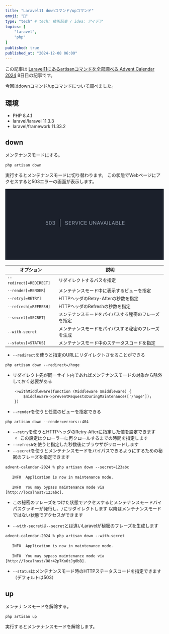 ```yaml
---
title: "Laravel11 downコマンド/upコマンド"
emoji: "💨"
type: "tech" # tech: 技術記事 / idea: アイデア
topics: [
    "laravel",
    "php"
]
published: true
published_at: "2024-12-08 06:00"
---
```


この記事は [Laravel11にあるartisanコマンドを全部調べる Advent Calendar 2024](https://adventar.org/calendars/10674) 8日目の記事です。

今回はdownコマンド/upコマンドについて調べました。

## 環境

- PHP 8.4.1
- laravel/laravel 11.3.3
- laravel/framework 11.33.2

## down

メンテナンスモードにする。

```
php artisan down
```

実行するとメンテナンスモードに切り替わります。
この状態でWebページにアクセスすると503エラーの画面が表示します。

![](/images/0d195144e66100/1.png)

| オプション | 説明 |
| --- | --- |
| `--redirect[=REDIRECT]` | リダイレクトするパスを指定 |
| `--render[=RENDER]` | メンテナンスモード中に表示するビューを指定 |
| `--retry[=RETRY]` | HTTPヘッダのRetry-Afterの秒数を指定 |
| `--refresh[=REFRESH]` | HTTPヘッダのRefreshの秒数を指定 |
| `--secret[=SECRET]` | メンテナンスモードをパイパスする秘密のフレーズを指定 |
| `--with-secret` | メンテナンスモードをパイパスする秘密のフレーズを生成 |
| `--status[=STATUS]` | メンテナンスモード中のステータスコードを指定|

- `--redirect`を使うと指定のURLにリダイレクトさせることができる
```
php artisan down --redirect=/hoge
```
  - リダイレクト先が同一サイト内であればメンテナンスモードの対象から除外しておく必要がある
```php:bootstrap/app.php
    ->withMiddleware(function (Middleware $middleware) {
        $middleware->preventRequestsDuringMaintenance(['/hoge']);
    })
```
- `--render`を使うと任意のビューを指定できる
```
php artisan down --render=errors::404
```

- `--retry`を使うとHTTPヘッダのRetry-Afterに指定した値を設定できます
  - この設定はクローラーに再クロールするまでの時間を指定します
- `--refresh`を使うと指定した秒数後にブラウザがリロードします
- `--secret`を使うとメンテナンスモードをバイパスできるようにするための秘密のフレーズを指定できます
```
advent-calendar-2024 % php artisan down --secret=123abc

   INFO  Application is now in maintenance mode.  

   INFO  You may bypass maintenance mode via [http://localhost/123abc].
```
- この秘密のフレーズをつけた状態でアクセスするとメンテナンスモードバイパスクッキーが発行し、`/`にリダイレクトします
以降はメンテナンスモードではない状態でアクセスができます

- `--with-secret`は`--secret`とは違いLaravelが秘密のフレーズを生成します

```
advent-calendar-2024 % php artisan down --with-secret

   INFO  Application is now in maintenance mode.  

   INFO  You may bypass maintenance mode via [http://localhost/O8r42p7Ko6tJg0bB].  
```

- `--status`はメンテナンスモード時のHTTPステータスコードを指定できます（デフォルトは503）

## up

メンテナンスモードを解除する。

```
php artisan up
```

実行するとメンテナンスモードを解除します。
